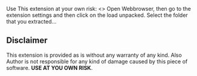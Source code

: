 Use This extension at your own risk:
<<Installation>>
  Open Webbrowser, then go to the extension settings and then click on the load unpacked. Select the folder that you extracted...
 
## Disclaimer

This extension is provided as is without any warranty of any kind. Also Author is not responsible for any kind of damage caused by this piece of software. **USE AT YOU OWN RISK**.

